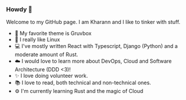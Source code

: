 ### Howdy 👋

Welcome to my GitHub page. I am Kharann and I like to tinker with stuff.

- 🕺 My favorite theme is Gruvbox
- 🐧 I really like Linux
- 💻 I've mostly written React with Typescript, Django (Python) and a moderate amount of Rust.
- ☁️ I would love to learn more about DevOps, Cloud and Software Architecture (DDD <3)!
- ✨ I love doing volunteer work.
- 📚 I love to read, both technical and non-technical ones.
- ⚙️ I'm currently learning Rust and the magic of Cloud
